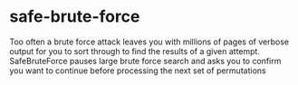 # safe-brute-force
Too often a brute force attack leaves you with millions of pages of verbose output for you to sort through to find the results of a given attempt. SafeBruteForce pauses large brute force search and asks you to confirm you want to continue before processing the next set of permutations
